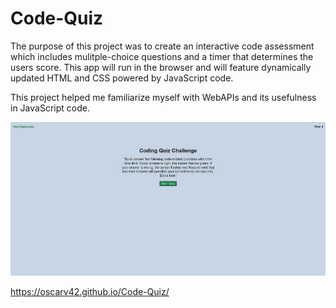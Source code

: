 # Code-Quiz

The purpose of this project was to create an interactive code assessment
which includes mulitple-choice questions and a timer that determines the users score. This app will run in the browser and will feature dynamically updated HTML and CSS powered by JavaScript code.

This project helped me familiarize myself with WebAPIs and its usefulness in JavaScript code.


<img src="./assets/images/Code-Quiz - Copy.PNG" alt="Webpage screenshot">


https://oscarv42.github.io/Code-Quiz/
